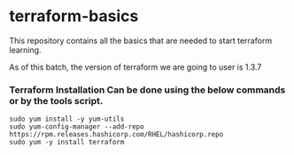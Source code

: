 # terraform-basics
This repository contains all the basics that are needed to start terraform learning.

As of this batch, the version of terraform we are going to user is 1.3.7

### Terraform Installation Can be done using the below commands or by the tools script.

```
sudo yum install -y yum-utils
sudo yum-config-manager --add-repo https://rpm.releases.hashicorp.com/RHEL/hashicorp.repo
sudo yum -y install terraform
```